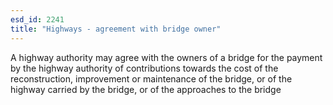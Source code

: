 ```yaml
---
esd_id: 2241
title: "Highways - agreement with bridge owner"
---
```


A highway authority may agree with the owners of a bridge for the payment by the highway authority of contributions towards the cost of the reconstruction, improvement or maintenance of the bridge, or of the highway carried by the bridge, or of the approaches to the bridge

